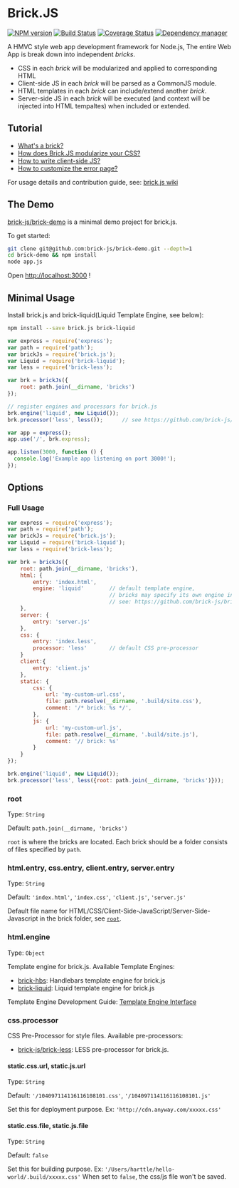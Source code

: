 # Brick.JS

[![NPM version](https://img.shields.io/npm/v/brick.js.svg?style=flat)](https://www.npmjs.org/package/brick.js)
[![Build Status](https://travis-ci.org/brick-js/brick.js.svg?branch=master)](https://travis-ci.org/brick-js/brick.js)
[![Coverage Status](https://coveralls.io/repos/github/brick-js/brick.js/badge.svg?branch=master)](https://coveralls.io/github/brick-js/brick.js?branch=master)
[![Dependency manager](https://david-dm.org/brick-js/brick.js.png)](https://david-dm.org/brick-js/brick.js)

A HMVC style web app development framework for Node.js, 
The entire Web App is break down into independent *bricks*.

* CSS in each *brick* will be modularized and applied to corresponding HTML
* Client-side JS in each *brick* will be parsed as a CommonJS module.
* HTML templates in each *brick* can include/extend another *brick*.
* Server-side JS in each *brick* will be executed (and context will be injected into HTML tempaltes) when included or extended.

## Tutorial

* [What's a brick?](https://github.com/harttle/brick.js/wiki/What's-a-brick%3F)
* [How does Brick.JS modularize your CSS?](https://github.com/brick-js/brick.js/wiki/CSS-Modularization)
* [How to write client-side JS?](https://github.com/brick-js/brick.js/wiki/JS-Modularization)
* [How to customize the error page?](https://github.com/brick-js/brick.js/wiki/customize-the-error-page)

For usage details and contribution guide, see: [brick.js wiki][wiki]

## The Demo

[brick-js/brick-demo][demo] is a minimal demo project for brick.js. 

To get started:

```bash
git clone git@github.com:brick-js/brick-demo.git --depth=1
cd brick-demo && npm install
node app.js
```

Open <http://localhost:3000> !

## Minimal Usage

Install brick.js and brick-liquid(Liquid Template Engine, see below):

```bash
npm install --save brick.js brick-liquid
```

```javascript
var express = require('express');
var path = require('path');
var brickJs = require('brick.js');
var Liquid = require('brick-liquid');
var less = require('brick-less');

var brk = brickJs({
    root: path.join(__dirname, 'bricks')
});

// register engines and processors for brick.js
brk.engine('liquid', new Liquid());
brk.processor('less', less());      // see https://github.com/brick-js/brick-less

var app = express();
app.use('/', brk.express);

app.listen(3000, function () {
  console.log('Example app listening on port 3000!');
});
```

## Options

### Full Usage

```javascript
var express = require('express');
var path = require('path');
var brickJs = require('brick.js');
var Liquid = require('brick-liquid');
var less = require('brick-less');

var brk = brickJs({
    root: path.join(__dirname, 'bricks'),
    html: {
        entry: 'index.html',
        engine: 'liquid'        // default template engine,
                                // bricks may specify its own engine in package.json
                                // see: https://github.com/brick-js/brick.js/wiki/a-simple-brick
    },
    server: {
        entry: 'server.js'
    },
    css: {
        entry: 'index.less',
        processor: 'less'       // default CSS pre-processor
    }
    client:{
        entry: 'client.js'
    },
    static: {
        css: {
            url: 'my-custom-url.css',
            file: path.resolve(__dirname, '.build/site.css'),
            comment: '/* brick: %s */',
        },
        js: {
            url: 'my-custom-url.js',
            file: path.resolve(__dirname, '.build/site.js'),
            comment: '// brick: %s'
        }
    }
});

brk.engine('liquid', new Liquid());
brk.processor('less', less({root: path.join(__dirname, 'bricks')}));
```

### root

Type: `String`

Default: `path.join(__dirname, 'bricks')`

`root` is where the bricks are located. Each brick should be a folder consists of files specified by `path`.

### html.entry, css.entry, client.entry, server.entry

Type: `String`

Default: `'index.html'`, `'index.css'`, `'client.js'`, `'server.js'`

Default file name for HTML/CSS/Client-Side-JavaScript/Server-Side-Javascript in the brick folder, see [`root`](#root).

### html.engine

Type: `Object`

Template engine for brick.js. Available Template Engines:

* [brick-hbs][brick-hbs]: Handlebars template engine for brick.js
* [brick-liquid][brick-liquid]: Liquid template engine for brick.js

Template Engine Development Guide: [Template Engine Interface][tpl-contrib]

### css.processor

CSS Pre-Processor for style files. Available pre-processors:

* [brick-js/brick-less][brick-less]: LESS pre-processor for brick.js.

#### static.css.url, static.js.url

Type: `String`

Default: `'/104097114116116108101.css'`, `'/104097114116116108101.js'`

Set this for deployment purpose. Ex: `'http://cdn.anyway.com/xxxxx.css'`

#### static.css.file, static.js.file

Type: `String`

Default: `false`

Set this for building purpose. Ex: `'/Users/harttle/hello-world/.build/xxxxx.css'`
When set to `false`, the css/js file won't be saved. 

[express]: http://expressjs.com/en/index.html 
[brick-hbs]: https://github.com/brick-js/brick-hbs
[brick-liquid]: https://github.com/brick-js/brick-liquid
[demo]: https://github.com/brick-js/brick-demo
[wiki]: https://github.com/brick-js/brick.js/wiki
[error-page]: https://github.com/brick-js/brick.js/wiki/customize-error-page
[param-case]: https://github.com/blakeembrey/param-case
[tpl-contrib]: https://github.com/brick-js/brick.js/wiki/Template-Engine-Interface
[brick-less]: https://github.com/brick-js/brick-less

